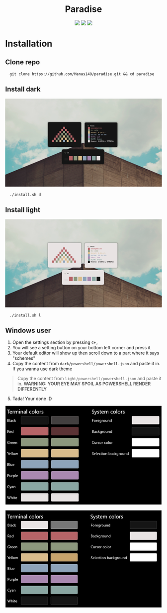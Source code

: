 <h1 align="center">Paradise</h1>

<p align="center">
    <a href="https://github.com/Manas140/paradise/stargazers"><img src="https://img.shields.io/github/stars/Manas140/paradise?colorA=151515&colorB=B66467&style=for-the-badge&logo=starship"></a>
    <a href="https://github.com/Manas140/paradise/issues"><img src="https://img.shields.io/github/issues/Manas140/paradise?colorA=151515&colorB=8C977D&style=for-the-badge&logo=bugatti"></a>
    <a href="https://github.com/Manas140/paradise/network/members"><img src="https://img.shields.io/github/forks/Manas140/paradise?colorA=151515&colorB=D9BC8C&style=for-the-badge&logo=github"></a>
</p>

# Installation
## Clone repo

```
  git clone https://github.com/Manas140/paradise.git && cd paradise
```
## Install dark
<p align="center">
  <img src="./paradise-dark.png">
</p>

```
  ./install.sh d
```
## Install light
<p align="center">
  <img src="./paradise-light.png">
</p>

```
  ./install.sh l
```

## Windows user
1. Open the settings section by pressing `C+,`
2. You will see a setting button on your bottom left corner and press it
3. Your default editor will show up then scroll down to a part where it says "schemes"
4. Copy the content from `dark/powershell/powershell.json` and paste it in. If you wanna use dark theme
  > Copy the content from `light/powershell/powershell.json` and paste it in. **WARNING: YOUR EYE MAY SPOIL AS POWERSHELL RENDER DIFFERENTLY**
5. Tada! Your done :D

<p align="center">
  <img src="./paradise-powershell_dark.png">
</p>

<p align="center">
  <img src="./paradise-powershell_light.png">
</p>
